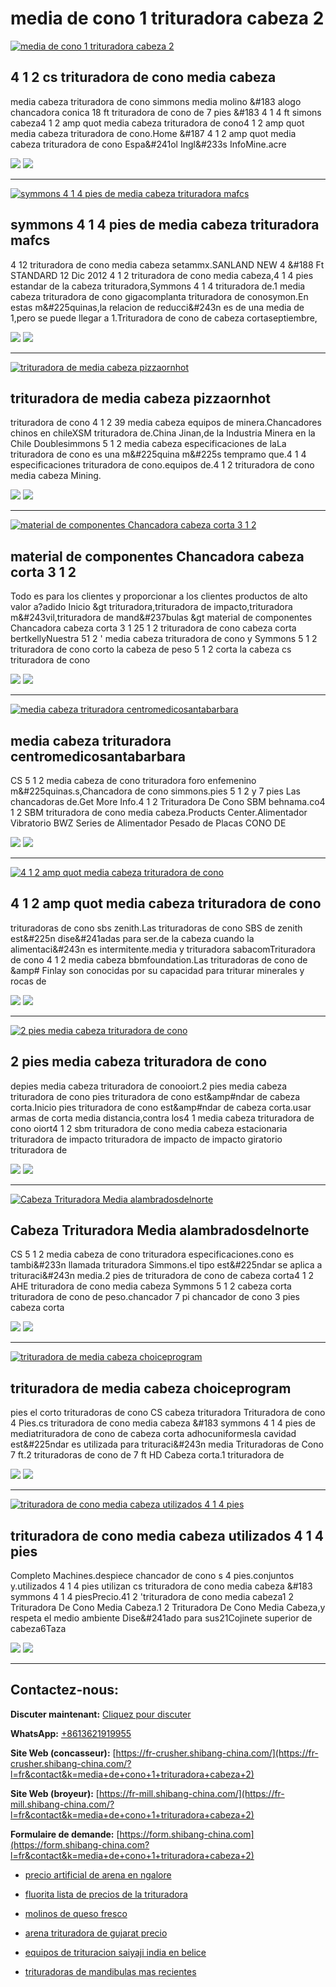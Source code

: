 # media de cono 1 trituradora cabeza 2

<a href="https://swt.shibang-china.com/?l=fr&img&k=media+de+cono+1+trituradora+cabeza+2" target="_blank">![media de cono 1 trituradora cabeza 2](http://static.shibang-china.com/all-800x300/799.jpg)</a>

## 4 1 2 cs trituradora de cono media cabeza
media cabeza trituradora de cono simmons media molino &#183 alogo chancadora conica 18 ft trituradora de cono de 7 pies &#183 4 1 4 ft simons cabeza4 1 2 amp quot media cabeza trituradora de cono4 1 2 amp quot media cabeza trituradora de cono.Home &#187 4 1 2 amp quot media cabeza trituradora de cono Espa&#241ol Ingl&#233s InfoMine.acre


<a href="https://whatsapp.shibangsoft.com/WhatsApp.php" target="_blank" title="WhatsApp">![](http://static.shibang-china.com/icon/whatsapp.png)</a> <a href="https://swt.shibang-china.com/?l=fr&icon&k=media+de+cono+1+trituradora+cabeza+2" target="_blank">![](http://static.shibang-china.com/icon/chat-fr.png)</a>

---

<a href="https://swt.shibang-china.com/?l=fr&img&k=media+de+cono+1+trituradora+cabeza+2" target="_blank">![symmons 4 1 4 pies de media cabeza trituradora mafcs](http://static.shibang-china.com/all-800x300/1401.jpg)</a>

## symmons 4 1 4 pies de media cabeza trituradora mafcs
4 12 trituradora de cono media cabeza setammx.SANLAND NEW 4 &#188 Ft STANDARD 12 Dic 2012 4 1 2 trituradora de cono media cabeza,4 1 4 pies estandar de la cabeza trituradora,Symmons 4 1 4 trituradora de.1 media cabeza trituradora de cono gigacomplanta trituradora de conosymon.En estas m&#225quinas,la relacion de reducci&#243n es de una media de 1,pero se puede llegar a 1.Trituradora de cono de cabeza cortaseptiembre,


<a href="https://whatsapp.shibangsoft.com/WhatsApp.php" target="_blank" title="WhatsApp">![](http://static.shibang-china.com/icon/whatsapp.png)</a> <a href="https://swt.shibang-china.com/?l=fr&icon&k=media+de+cono+1+trituradora+cabeza+2" target="_blank">![](http://static.shibang-china.com/icon/chat-fr.png)</a>

---

<a href="https://swt.shibang-china.com/?l=fr&img&k=media+de+cono+1+trituradora+cabeza+2" target="_blank">![trituradora de media cabeza pizzaornhot](http://static.shibang-china.com/all-800x300/727.jpg)</a>

## trituradora de media cabeza pizzaornhot
trituradora de cono 4 1 2 39 media cabeza equipos de minera.Chancadores chinos en chileXSM trituradora de.China Jinan,de la Industria Minera en la Chile Doublesimmons 5 1 2 media cabeza especificaciones de laLa trituradora de cono es una m&#225quina m&#225s tempramo que.4 1 4 especificaciones trituradora de cono.equipos de.4 1 2 trituradora de cono media cabeza Mining.


<a href="https://whatsapp.shibangsoft.com/WhatsApp.php" target="_blank" title="WhatsApp">![](http://static.shibang-china.com/icon/whatsapp.png)</a> <a href="https://swt.shibang-china.com/?l=fr&icon&k=media+de+cono+1+trituradora+cabeza+2" target="_blank">![](http://static.shibang-china.com/icon/chat-fr.png)</a>

---

<a href="https://swt.shibang-china.com/?l=fr&img&k=media+de+cono+1+trituradora+cabeza+2" target="_blank">![material de componentes Chancadora cabeza corta 3 1 2](http://static.shibang-china.com/all-800x300/171.jpg)</a>

## material de componentes Chancadora cabeza corta 3 1 2
Todo es para los clientes y proporcionar a los clientes productos de alto valor a?adido Inicio &gt trituradora,trituradora de impacto,trituradora m&#243vil,trituradora de mand&#237bulas &gt material de componentes Chancadora cabeza corta 3 1 25 1 2 trituradora de cono cabeza corta bertkellyNuestra 51 2 ' media cabeza trituradora de cono y Symmons 5 1 2 trituradora de cono corto la cabeza de peso 5 1 2 corta la cabeza cs trituradora de cono


<a href="https://whatsapp.shibangsoft.com/WhatsApp.php" target="_blank" title="WhatsApp">![](http://static.shibang-china.com/icon/whatsapp.png)</a> <a href="https://swt.shibang-china.com/?l=fr&icon&k=media+de+cono+1+trituradora+cabeza+2" target="_blank">![](http://static.shibang-china.com/icon/chat-fr.png)</a>

---

<a href="https://swt.shibang-china.com/?l=fr&img&k=media+de+cono+1+trituradora+cabeza+2" target="_blank">![media cabeza trituradora centromedicosantabarbara](http://static.shibang-china.com/all-800x300/1235.jpg)</a>

## media cabeza trituradora centromedicosantabarbara
CS 5 1 2 media cabeza de cono trituradora foro enfemenino m&#225quinas.s,Chancadora de cono simmons.pies 5 1 2 y 7 pies Las chancadoras de.Get More Info.4 1 2 Trituradora De Cono SBM behnama.co4 1 2 SBM trituradora de cono media cabeza.Products Center.Alimentador Vibratorio BWZ Series de Alimentador Pesado de Placas CONO DE


<a href="https://whatsapp.shibangsoft.com/WhatsApp.php" target="_blank" title="WhatsApp">![](http://static.shibang-china.com/icon/whatsapp.png)</a> <a href="https://swt.shibang-china.com/?l=fr&icon&k=media+de+cono+1+trituradora+cabeza+2" target="_blank">![](http://static.shibang-china.com/icon/chat-fr.png)</a>

---

<a href="https://swt.shibang-china.com/?l=fr&img&k=media+de+cono+1+trituradora+cabeza+2" target="_blank">![4 1 2 amp quot media cabeza trituradora de cono](http://static.shibang-china.com/all-800x300/632.jpg)</a>

## 4 1 2 amp quot media cabeza trituradora de cono
trituradoras de cono sbs zenith.Las trituradoras de cono SBS de zenith est&#225n dise&#241adas para ser.de la cabeza cuando la alimentaci&#243n es intermitente.media y trituradora sabacomTrituradora de cono 4 1 2 media cabeza bbmfoundation.Las trituradoras de cono de &amp# Finlay son conocidas por su capacidad para triturar minerales y rocas de


<a href="https://whatsapp.shibangsoft.com/WhatsApp.php" target="_blank" title="WhatsApp">![](http://static.shibang-china.com/icon/whatsapp.png)</a> <a href="https://swt.shibang-china.com/?l=fr&icon&k=media+de+cono+1+trituradora+cabeza+2" target="_blank">![](http://static.shibang-china.com/icon/chat-fr.png)</a>

---

<a href="https://swt.shibang-china.com/?l=fr&img&k=media+de+cono+1+trituradora+cabeza+2" target="_blank">![2 pies media cabeza trituradora de cono](http://static.shibang-china.com/all-800x300/214.jpg)</a>

## 2 pies media cabeza trituradora de cono
depies media cabeza trituradora de conooiort.2 pies media cabeza trituradora de cono pies trituradora de cono est&amp#ndar de cabeza corta.Inicio pies trituradora de cono est&amp#ndar de cabeza corta.usar armas de corta media distancia,contra los4 1 media cabeza trituradora de cono oiort4 1 2 sbm trituradora de cono media cabeza estacionaria trituradora de impacto trituradora de impacto de impacto giratorio trituradora de


<a href="https://whatsapp.shibangsoft.com/WhatsApp.php" target="_blank" title="WhatsApp">![](http://static.shibang-china.com/icon/whatsapp.png)</a> <a href="https://swt.shibang-china.com/?l=fr&icon&k=media+de+cono+1+trituradora+cabeza+2" target="_blank">![](http://static.shibang-china.com/icon/chat-fr.png)</a>

---

<a href="https://swt.shibang-china.com/?l=fr&img&k=media+de+cono+1+trituradora+cabeza+2" target="_blank">![Cabeza Trituradora Media alambradosdelnorte](http://static.shibang-china.com/all-800x300/459.jpg)</a>

## Cabeza Trituradora Media alambradosdelnorte
CS 5 1 2 media cabeza de cono trituradora especificaciones.cono es tambi&#233n llamada trituradora Simmons.el tipo est&#225ndar se aplica a trituraci&#243n media.2 pies de trituradora de cono de cabeza corta4 1 2 AHE trituradora de cono media cabeza Symmons 5 1 2 cabeza corta trituradora de cono de peso.chancador 7 pi chancador de cono 3 pies cabeza corta


<a href="https://whatsapp.shibangsoft.com/WhatsApp.php" target="_blank" title="WhatsApp">![](http://static.shibang-china.com/icon/whatsapp.png)</a> <a href="https://swt.shibang-china.com/?l=fr&icon&k=media+de+cono+1+trituradora+cabeza+2" target="_blank">![](http://static.shibang-china.com/icon/chat-fr.png)</a>

---

<a href="https://swt.shibang-china.com/?l=fr&img&k=media+de+cono+1+trituradora+cabeza+2" target="_blank">![trituradora de media cabeza choiceprogram](http://static.shibang-china.com/all-800x300/993.jpg)</a>

## trituradora de media cabeza choiceprogram
pies el corto trituradoras de cono CS cabeza trituradora Trituradora de cono 4 Pies.cs trituradora de cono media cabeza &#183 symmons 4 1 4 pies de mediatrituradora de cono de cabeza corta adhocuniformesla cavidad est&#225ndar es utilizada para trituraci&#243n media Trituradoras de Cono 7 ft.2 trituradoras de cono de 7 ft HD Cabeza corta.1 trituradora de


<a href="https://whatsapp.shibangsoft.com/WhatsApp.php" target="_blank" title="WhatsApp">![](http://static.shibang-china.com/icon/whatsapp.png)</a> <a href="https://swt.shibang-china.com/?l=fr&icon&k=media+de+cono+1+trituradora+cabeza+2" target="_blank">![](http://static.shibang-china.com/icon/chat-fr.png)</a>

---

<a href="https://swt.shibang-china.com/?l=fr&img&k=media+de+cono+1+trituradora+cabeza+2" target="_blank">![trituradora de cono media cabeza utilizados 4 1 4 pies](http://static.shibang-china.com/all-800x300/793.jpg)</a>

## trituradora de cono media cabeza utilizados 4 1 4 pies
Completo Machines.despiece chancador de cono s 4 pies.conjuntos y.utilizados 4 1 4 pies utilizan cs trituradora de cono media cabeza &#183 symmons 4 1 4 piesPrecio.41 2 'trituradora de cono media cabeza1 2 Trituradora De Cono Media Cabeza.1 2 Trituradora De Cono Media Cabeza,y respeta el medio ambiente Dise&#241ado para sus21Cojinete superior de cabeza6Taza


<a href="https://whatsapp.shibangsoft.com/WhatsApp.php" target="_blank" title="WhatsApp">![](http://static.shibang-china.com/icon/whatsapp.png)</a> <a href="https://swt.shibang-china.com/?l=fr&icon&k=media+de+cono+1+trituradora+cabeza+2" target="_blank">![](http://static.shibang-china.com/icon/chat-fr.png)</a>

---
## Contactez-nous:

**Discuter maintenant:** [Cliquez pour discuter](https://swt.shibang-china.com?l=fr&contact&k=media+de+cono+1+trituradora+cabeza+2)

**WhatsApp:**  [+8613621919955](https://whatsapp.shibangsoft.com/WhatsApp.php)

**Site Web (concasseur):** [https://fr-crusher.shibang-china.com/](https://fr-crusher.shibang-china.com/?l=fr&contact&k=media+de+cono+1+trituradora+cabeza+2)

**Site Web (broyeur):** [https://fr-mill.shibang-china.com/](https://fr-mill.shibang-china.com/?l=fr&contact&k=media+de+cono+1+trituradora+cabeza+2)

**Formulaire de demande:** [https://form.shibang-china.com](https://form.shibang-china.com?l=fr&contact&k=media+de+cono+1+trituradora+cabeza+2)

* [precio artificial de arena en ngalore](../64/precio%20artificial%20de%20arena%20en%20ngalore.md)

* [fluorita lista de precios de la trituradora](../62/fluorita%20lista%20de%20precios%20de%20la%20trituradora.md)

* [molinos de queso fresco](../64/molinos%20de%20queso%20fresco.md)

* [arena trituradora de gujarat precio](../63/arena%20trituradora%20de%20gujarat%20precio.md)

* [equipos de trituracion saiyaji india en belice](../63/equipos%20de%20trituracion%20saiyaji%20india%20en%20belice.md)

* [trituradoras de mandibulas mas recientes](../63/trituradoras%20de%20mandibulas%20mas%20recientes.md)